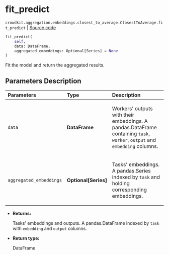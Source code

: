 # fit_predict
`crowdkit.aggregation.embeddings.closest_to_average.ClosestToAverage.fit_predict` | [Source code](https://github.com/Toloka/crowd-kit/blob/v1.2.0/crowdkit/aggregation/embeddings/closest_to_average.py#L104)

```python
fit_predict(
    self,
    data: DataFrame,
    aggregated_embeddings: Optional[Series] = None
)
```

Fit the model and return the aggregated results.

## Parameters Description

| Parameters | Type | Description |
| :----------| :----| :-----------|
`data`|**DataFrame**|<p>Workers&#x27; outputs with their embeddings. A pandas.DataFrame containing `task`, `worker`, `output` and `embedding` columns.</p>
`aggregated_embeddings`|**Optional\[Series\]**|<p>Tasks&#x27; embeddings. A pandas.Series indexed by `task` and holding corresponding embeddings.</p>

* **Returns:**

  Tasks' embeddings and outputs.
A pandas.DataFrame indexed by `task` with `embedding` and `output` columns.

* **Return type:**

  DataFrame
